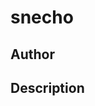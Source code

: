 # snecho

## Author

<!-- Insert Your Name Here -->

## Description

<!-- Describe your example here -->
